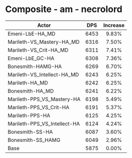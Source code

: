 # Composite - am - necrolord
| Actor | DPS | Increase |
|---|:---:|:---:|
|Emeni-LbE-HA_MD|6453|9.83%|
|Marileth-VS_Mastery-HA_MD|6316|7.50%|
|Marileth-VS_Crit-HA_MD|6311|7.41%|
|Emeni-LbE_GC-HA|6308|7.36%|
|Bonesmith-HAMG-HA|6269|6.70%|
|Marileth-VS_Intellect-HA_MD|6243|6.25%|
|Marileth-HA_MD|6242|6.25%|
|Bonesmith-HA_MD|6241|6.22%|
|Marileth-PPS_VS_Mastery-HA|6198|5.49%|
|Marileth-PPS_VS_Crit-HA|6191|5.37%|
|Marileth-PPS-HA|6125|4.25%|
|Marileth-PPS_VS_Intellect-HA|6124|4.24%|
|Bonesmith-SS-HA|6087|3.60%|
|Bonesmith-SS_HAMG|6049|2.96%|
|Base|5875|0.00%|
